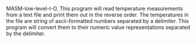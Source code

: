 MASM-low-level-I-O, 
This program will read temperature measurements from a text file and print them out in the reverse order. 
The temperatures in the file  are  string of ascii-formatted numbers separated by a delimiter.
This program will convert them to their numeric value representations separated by the delimiter.
